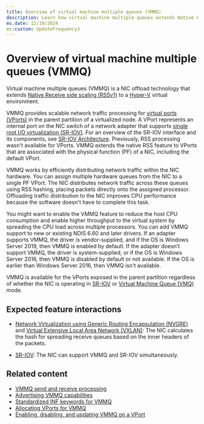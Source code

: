 ```yaml
---
title: Overview of virtual machine multiple queues (VMMQ)
description: Learn how virtual machine multiple queues extends Native RSS to a Hyper-V virtual environment.
ms.date: 12/19/2024
ms:custom: UpdateFrequency3
---
```


# Overview of virtual machine multiple queues (VMMQ)

Virtual machine multiple queues (VMMQ) is a NIC offload technology that extends [Native Receive side scaling (RSSv1)](introduction-to-receive-side-scaling.md) to a [Hyper-V](overview-of-hyper-v.md) virtual environment.

VMMQ provides scalable network traffic processing for [virtual ports (VPorts)](virtual-ports--vports-.md) in the parent partition of a virtualized node. A VPort represents an internal port on the NIC switch of a network adapter that supports [single root I/O virtualization (SR-IOV)](overview-of-single-root-i-o-virtualization--sr-iov-.md). For an overview of the SR-IOV interface and its components, see [SR-IOV Architecture](sr-iov-architecture.md). Previously, RSS processing wasn't available for VPorts. VMMQ extends the native RSS feature to VPorts that are associated with the physical function (PF) of a NIC, including the default VPort.

VMMQ works by efficiently distributing network traffic within the NIC hardware. You can assign multiple hardware queues from the NIC to a single PF VPort. The NIC distributes network traffic across these queues using RSS hashing, placing packets directly onto the assigned processor. Offloading traffic distribution to the NIC improves CPU performance because the software doesn't have to complete this task.

You might want to enable the VMMQ feature to reduce the host CPU consumption and enable higher throughput to the virtual system by spreading the CPU load across multiple processors. You can add VMMQ support to new or existing NDIS 6.60 and later drivers. If an adapter supports VMMQ, the driver is vendor-supplied, and if the OS is Windows Server 2019, then VMMQ is enabled by default. If the adapter doesn’t support VMMQ, the driver is system-supplied, or if the OS is Windows Server 2016, then VMMQ is disabled by default or not available. If the OS is earlier than Windows Server 2016, then VMMQ isn't available.

VMMQ is available for the VPorts exposed in the parent partition regardless of whether the NIC is operating in [SR-IOV](overview-of-single-root-i-o-virtualization--sr-iov-.md) or [Virtual Machine Queue (VMQ)](virtual-machine-queue-architecture.md) mode.

## Expected feature interactions

- [Network Virtualization using Generic Routing Encapsulation (NVGRE)](network-virtualization-using-generic-routing-encapsulation--nvgre--task-offload.md) and [Virtual Extensive Local Area Network (VXLAN)](https://www.rfc-editor.org/info/rfc7348): The NIC calculates the hash for spreading receive queues based on the inner headers of the packets.

- [SR-IOV](overview-of-single-root-i-o-virtualization--sr-iov-.md): The NIC can support VMMQ and SR-IOV simultaneously.

## Related content

- [VMMQ send and receive processing](vmmq-send-and-receive-processing.md)
- [Advertising VMMQ capabilities](advertising-vmmq-capabilities.md)
- [Standardized INF keywords for VMMQ](standardized-inf-keywords-for-vmmq.md)
- [Allocating VPorts for VMMQ](allocating-vports-for-vmmq.md)
- [Enabling, disabling, and updating VMMQ on a VPort](updating-vmmq-on-a-vport.md)
